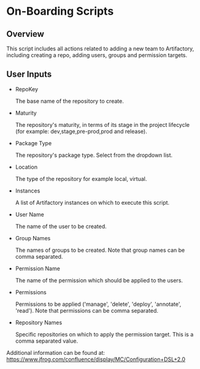 On-Boarding Scripts
===================

Overview
--------

This script includes all actions related to adding a new team to Artifactory, including creating a repo, adding users, groups and permission targets.

User Inputs
-----------

- RepoKey

  The base name of the repository to create.

- Maturity

  The repository's maturity, in terms of its stage in the project lifecycle (for example: dev,stage,pre-prod,prod and release).

- Package Type

  The repository's package type. Select from the dropdown list.

- Location

  The type of the repository for example local, virtual.

- Instances

  A list of Artifactory instances on which to execute this script.

- User Name

  The name of the user to be created.

- Group Names

  The names of groups to be created. Note that group names can be comma separated.

- Permission Name

  The name of the permission which should be applied to the users.

- Permissions

  Permissions to be applied ('manage', 'delete', 'deploy', 'annotate', 'read'). Note that permissions can be comma separated.

- Repository Names

  Specific repositories on which to apply the permission target. This is a comma separated value.

Additional information can be found at: https://www.jfrog.com/confluence/display/MC/Configuration+DSL+2.0
